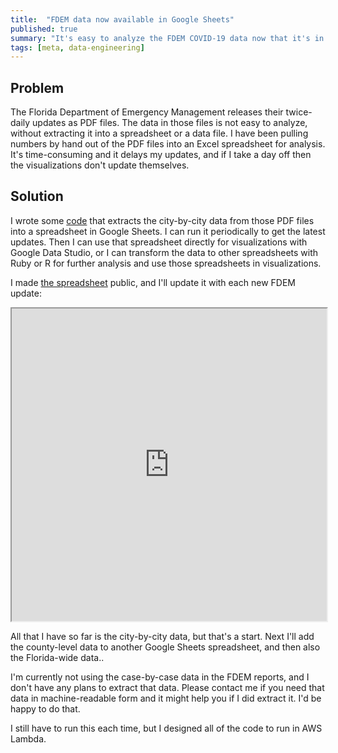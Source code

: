 ```yaml
---
title:  "FDEM data now available in Google Sheets"
published: true
summary: "It's easy to analyze the FDEM COVID-19 data now that it's in spreadsheet form."
tags: [meta, data-engineering]
---
```


## Problem

The Florida Department of Emergency Management releases their twice-daily updates as PDF files.  The data in those files is not easy to analyze, without extracting it into a spreadsheet or a data file.  I have been pulling numbers by hand out of the PDF files into an Excel spreadsheet for analysis.  It's time-consuming and it delays my updates, and if I take a day off then the visualizations don't update themselves.

## Solution

I wrote some [code](https://github.com/endymion/BeachCov2/tree/master/data) that extracts the city-by-city data from those PDF files into a spreadsheet in Google Sheets.  I can run it periodically to get the latest updates.  Then I can use that spreadsheet directly for visualizations with Google Data Studio, or I can transform the data to other spreadsheets with Ruby or R for further analysis and use those spreadsheets in visualizations.

I made [the spreadsheet](https://docs.google.com/spreadsheets/d/1us_aePT2_OQoc3iBXckrBAeYZb8j4bVAY_cr8t6V8r0/edit?usp=sharing) public, and I'll update it with each new FDEM update:

<iframe style="width:100%;" height="500px" src="https://docs.google.com/spreadsheets/d/e/2PACX-1vTs88ZRLrHIs9YQyzyhuONV7lQfpGB6Y0KhmkfkJNpnYkcGMW2jOSyjXSabu3iUYyVnI8-hWajTXES_/pubhtml?widget=true&amp;headers=false"></iframe>

All that I have so far is the city-by-city data, but that's a start.  Next I'll add the county-level data to another Google Sheets spreadsheet, and then also the Florida-wide data..

I'm currently not using the case-by-case data in the FDEM reports, and I don't have any plans to extract that data.  Please contact me if you need that data in machine-readable form and it might help you if I did extract it.  I'd be happy to do that.

I still have to run this each time, but I designed all of the code to run in AWS Lambda.
